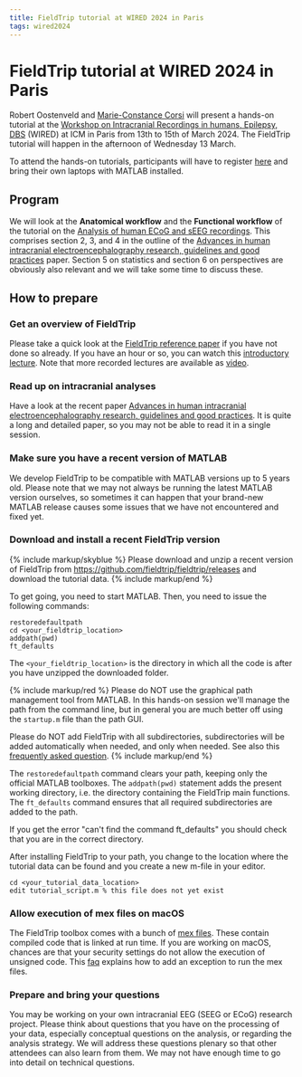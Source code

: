 ```yaml
---
title: FieldTrip tutorial at WIRED 2024 in Paris
tags: wired2024
---
```


# FieldTrip tutorial at WIRED 2024 in Paris

Robert Oostenveld and [Marie-Constance Corsi](https://marieconstance-corsi.netlify.app) will present a hands-on tutorial at the [Workshop on Intracranial Recordings in humans, Epilepsy, DBS](https://wired-icm.org) (WIRED) at ICM in Paris from 13th to  15th of March 2024. The FieldTrip tutorial will happen in the afternoon of Wednesday 13 March.

To attend the hands-on tutorials, participants will have to register [here](https://wired-icm.org/registration/) and bring their own laptops with MATLAB installed.

## Program

We will look at the **Anatomical workflow** and the **Functional workflow** of the tutorial on the [Analysis of human ECoG and sEEG recordings](/tutorial/human_ecog). This comprises section 2, 3, and 4 in the outline of the [Advances in human intracranial electroencephalography research, guidelines and good practices](https://doi.org/10.1016/j.neuroimage.2022.119438) paper. Section 5 on statistics and section 6 on perspectives are obviously also relevant and we will take some time to discuss these.

## How to prepare

### Get an overview of FieldTrip

Please take a quick look at the [FieldTrip reference paper](https://doi.org/10.1155/2011/156869) if you have not done so already. If you have an hour or so, you can watch this [introductory lecture](https://www.youtube.com/watch?v=7B4rDZYwQLM). Note that more recorded lectures are available as [video](/video).

### Read up on intracranial analyses

Have a look at the recent paper [Advances in human intracranial electroencephalography research, guidelines and good practices](https://doi.org/10.1016/j.neuroimage.2022.119438). It is quite a long and detailed paper, so you may not be able to read it in a single session.

### Make sure you have a recent version of MATLAB

We develop FieldTrip to be compatible with MATLAB versions up to 5 years old. Please note that we may not always be running the latest MATLAB version ourselves, so sometimes it can happen that your brand-new MATLAB release causes some issues that we have not encountered and fixed yet.

### Download and install a recent FieldTrip version

{% include markup/skyblue %}
Please download and unzip a recent version of FieldTrip from <https://github.com/fieldtrip/fieldtrip/releases> and download the tutorial data.
{% include markup/end %}

To get going, you need to start MATLAB. Then, you need to issue the following commands:

    restoredefaultpath
    cd <your_fieldtrip_location>
    addpath(pwd)
    ft_defaults

The `<your_fieldtrip_location>` is the directory in which all the code is after you have unzipped the downloaded folder.

{% include markup/red %}
Please do NOT use the graphical path management tool from MATLAB. In this hands-on session we'll manage the path from the command line, but in general you are much better off using the `startup.m` file than the path GUI.

Please do NOT add FieldTrip with all subdirectories, subdirectories will be added automatically when needed, and only when needed. See also this [frequently asked question](/faq/installation).
{% include markup/end %}

The `restoredefaultpath` command clears your path, keeping only the official MATLAB toolboxes. The `addpath(pwd)` statement adds the present working directory, i.e. the directory containing the FieldTrip main functions. The `ft_defaults` command ensures that all required subdirectories are added to the path.

If you get the error "can't find the command ft_defaults" you should check that you are in the correct directory.

After installing FieldTrip to your path, you change to the location where the tutorial data can be found and you create a new m-file in your editor.

    cd <your_tutorial_data_location>
    edit tutorial_script.m % this file does not yet exist

### Allow execution of mex files on macOS

The FieldTrip toolbox comes with a bunch of [mex files](https://en.wikipedia.org/wiki/MEX_file). These contain compiled code that is linked at run time. If you are working on macOS, chances are that your security settings do not allow the execution of unsigned code. This [faq](/faq/mexmaci64_cannot_be_opened_because_the_developer_cannot_be_verified) explains how to add an exception to run the mex files.

### Prepare and bring your questions

You may be working on your own intracranial EEG (SEEG or ECoG) research project. Please think about questions that you have on the processing of your data, especially conceptual questions on the analysis, or regarding the analysis strategy. We will address these questions plenary so that other attendees can also learn from them. We may not have enough time to go into detail on technical questions.
